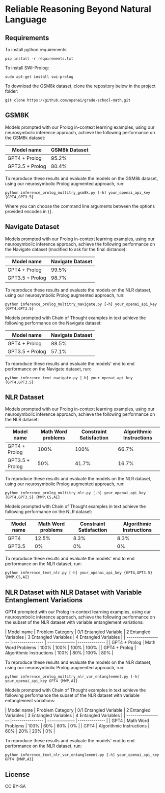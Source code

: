 
# Reliable Reasoning Beyond Natural Language


## Requirements

To install python requirements:

```setup
pip install -r requirements.txt
```

To install SWI-Prolog:
```setup
sudo apt-get install swi-prolog
```

To download the GSM8k dataset, clone the repository below in the project folder:
```
git clone https://github.com/openai/grade-school-math.git
```

## GSM8K

Models prompted with our Prolog in-context learning examples, using our neurosymbolic inference approach, achieve the following performance on the GSM8k dataset:

| Model name         | GSM8k Dataset | 
| ------------------ |---------------- | 
| GPT4 + Prolog      |     95.2%         |     
| GPT3.5 + Prolog    |     80.4%       | 

To reproduce these results and evaluate the models on the GSM8k dataset, using our neurosymbolic Prolog augmented approach, run:

```
python inference_prolog_multitry_gsm8k.py [-h] your_openai_api_key {GPT4,GPT3.5} 
```
Where you can choose the command line arguments between the options provided encodes in {}.

## Navigate Dataset


Models prompted with our Prolog in-context learning examples, using our neurosymbolic inference approach, achieve the following performance on the Navigate dataset (modified to ask for the final distance):

| Model name         | Navigate Dataset | 
| ------------------ |---------------- | 
| GPT4 + Prolog      |     99.5%         |     
| GPT3.5 + Prolog    |     98.7%       | 

To reproduce these results and evaluate the models on the NLR dataset, using our neurosymbolic Prolog augmented approach, run:

```
python inference_prolog_multitry_navigate.py [-h] your_openai_api_key {GPT4,GPT3.5} 
```

Models prompted with Chain of Thought examples in text achieve the following performance on the Navigate dataset:

| Model name         | Navigate Dataset | 
| ------------------ |---------------- | 
| GPT4 + Prolog      |     88.5%         |     
| GPT3.5 + Prolog    |     57.1%       | 

To reproduce these results and evaluate the models' end to end performance on the Navigate dataset, run:

```
python inference_text_navigate.py [-h] your_openai_api_key {GPT4,GPT3.5} 
```


## NLR Dataset

Models prompted with our Prolog in-context learning examples, using our neurosymbolic inference approach, achieve the following performance on the NLR dataset:

| Model name         | Math Word problems | Constraint Satisfaction | Algorithmic Instructions |
| ------------------ |---------------- | -------------- |-------------- |
| GPT4 + Prolog      |     100%         |     100%      |   66.7%    |
| GPT3.5 + Prolog    |     50%         |      41.7%     |   16.7%    |

To reproduce these results and evaluate the models on the NLR dataset, using our neurosymbolic Prolog augmented approach, run:

```
python inference_prolog_multitry_nlr.py [-h] your_openai_api_key {GPT4,GPT3.5} {MWP,CS,AI} 
```

Models prompted with Chain of Thought examples in text achieve the following performance on the NLR dataset:

| Model name         | Math Word problems | Constraint Satisfaction | Algorithmic Instructions |
| ------------------ |---------------- | -------------- |-------------- |
| GPT4       |     12.5%         |     8.3%      |  8.3%    |
| GPT3.5     |     0%         |      0%     |   0%    |

To reproduce these results and evaluate the models' end to end performance on the NLR dataset, run:

```
python inference_text_nlr.py [-h] your_openai_api_key {GPT4,GPT3.5} {MWP,CS,AI} 
```


## NLR Dataset with NLR Dataset with Variable Entanglement Variations

GPT4 prompted with our Prolog in-context learning examples, using our neurosymbolic inference approach, achieve the following performance on the subset of the NLR dataset with variable entanglement variations:

| Model name         |  Problem Category | 0/1 Entangled Variable | 2  Entangled Variables | 3  Entangled Variables | 4  Entangled Variables |
| ------------------ |---------------- | -------------- |-------------- |
| GPT4 + Prolog      |     Math Word Problems    |  100% |   100%  | 100% |   100% |
| GPT4 + Prolog      |     Algorithmic Instructions  |  100% |   80%  | 100% |   80% |

To reproduce these results and evaluate the models on the NLR dataset, using our neurosymbolic Prolog augmented approach, run:

```
python inference_prolog_multitry_nlr_var_entanglement.py [-h] your_openai_api_key GPT4 {MWP,AI} 
```

Models prompted with Chain of Thought examples in text achieve the following performance the subset of the NLR dataset with variable entanglement variations:

| Model name         |  Problem Category | 0/1 Entangled Variable | 2  Entangled Variables | 3  Entangled Variables | 4  Entangled Variables |
| ------------------ |---------------- | -------------- |-------------- |
| GPT4      |     Math Word Problems    |  100% |   60%  | 60% |   0% |
| GPT4    |     Algorithmic Instructions  |  60% |   20%  | 20% |   0% |

To reproduce these results and evaluate the models' end to end performance on the NLR dataset, run:

```
python inference_text_nlr_var_entanglement.py [-h] your_openai_api_key GPT4 {MWP,AI} 
```



## License

CC BY-SA
